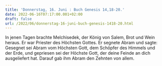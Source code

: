 ```yaml
---
title: 'Donnerstag, 16. Juni : Buch Genesis 14,18-20.'
date: 2022-06-16T07:17:00.001+02:00
draft: false
url: /2022/06/donnerstag-16-juni-buch-genesis-1418-20.html
---
```


In jenen Tagen brachte Melchisedek, der König von Salem, Brot und Wein heraus. Er war Priester des Höchsten Gottes. Er segnete Abram und sagte: Gesegnet sei Abram vom Höchsten Gott, dem Schöpfer des Himmels und der Erde, und gepriesen sei der Höchste Gott, der deine Feinde an dich ausgeliefert hat. Darauf gab ihm Abram den Zehnten von allem.